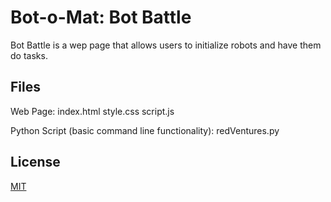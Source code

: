 # Bot-o-Mat: Bot Battle

Bot Battle is a wep page that allows users to initialize robots and have them do tasks.

## Files

Web Page:
index.html
style.css
script.js

Python Script (basic command line functionality):
redVentures.py

## License
[MIT](https://choosealicense.com/licenses/mit/)
